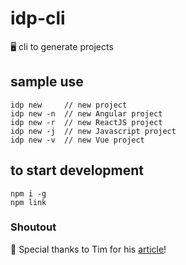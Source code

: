 # idp-cli
🖥 cli to generate projects 



## sample use

```
idp new     // new project
idp new -n  // new Angular project
idp new -r  // new ReactJS project
idp new -j  // new Javascript project 
idp new -v  // new Vue project 
```


## to start development
```
npm i -g
npm link
```

### Shoutout
🎉 Special thanks to Tim for his [article](https://developer.atlassian.com/blog/2015/11/scripting-with-node/)!
